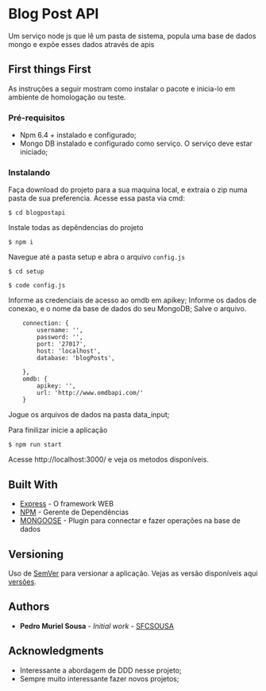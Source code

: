 # Blog Post API 

Um serviço node js que lê um pasta de sistema, popula uma base de dados mongo e expõe esses dados através de apis

## First things First

As instruções a seguir mostram como instalar o pacote e inicia-lo em ambiente de homologação ou teste.

### Pré-requisitos

* Npm 6.4 + instalado e configurado;
* Mongo DB instalado e configurado como serviço. O serviço deve estar iniciado;

### Instalando

Faça download do projeto para a sua maquina local, e extraia o zip numa pasta de sua preferencia.
Acesse essa pasta via cmd:

```
$ cd blogpostapi
```

Instale todas as depêndencias do projeto

```
$ npm i
```

Navegue até a pasta setup e abra o arquivo ```config.js```

```
$ cd setup

$ code config.js
```

Informe as credenciais de acesso ao omdb em apikey;
Informe os dados de conexao, e o nome da base de dados do seu MongoDB;
Salve o arquivo.

```
    connection: {
        username: '',
        password: '',
        port: '27017',
        host: 'localhost',
        database: 'blogPosts',

    },
    omdb: {
        apikey: '',
        url: 'http://www.omdbapi.com/'
    }
```

Jogue os arquivos de dados na pasta data_input;

Para finilizar inicie a aplicação

```
$ npm run start
```

Acesse http://localhost:3000/ e veja os metodos disponíveis.


## Built With

* [Express](https://expressjs.com/) - O framework WEB
* [NPM](https://www.npmjs.com/) - Gerente de Dependências
* [MONGOOSE](https://mongoosejs.com/) - Plugin para connectar e fazer operações na base de dados

## Versioning

Uso de [SemVer](http://semver.org/) para versionar a aplicação. Vejas as versão disponíveis aqui 
[versões](https://github.com/your/project/tags). 

## Authors

* **Pedro Muriel Sousa** - *Initial work* - [SFCSOUSA](https://github.com/sfcsousa)

## Acknowledgments

* Interessante a abordagem de DDD nesse projeto;
* Sempre muito interessante fazer novos projetos;

